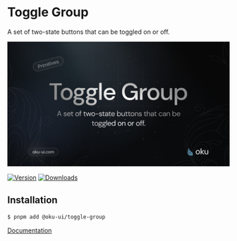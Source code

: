 # Toggle Group
A set of two-state buttons that can be toggled on or off.


![@oku-ui/toggle-group](./../../../.github/assets/og/oku-toggle-group.jpg)

[![Version](https://img.shields.io/npm/v/@oku-ui/toggle-group?style=flat&colorA=18181B&colorB=28CF8D)](https://www.npmjs.com/package/@oku-ui/toggle-group) [![Downloads](https://img.shields.io/npm/dm/@oku-ui/toggle-group?style=flat&colorA=18181B&colorB=28CF8D)](https://www.npmjs.com/package/@oku-ui/toggle-group)

## Installation

```sh
$ pnpm add @oku-ui/toggle-group
```

[Documentation](https://oku-ui.com/primitives/components/toggle-group)
